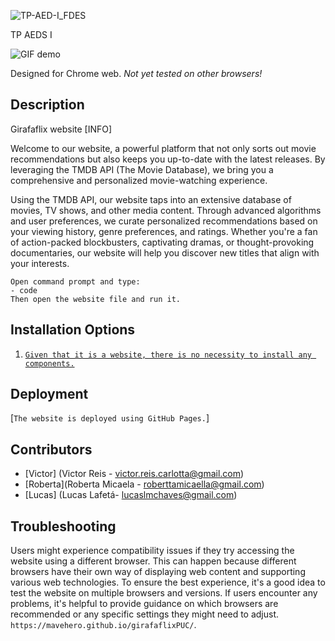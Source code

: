 ![TP-AED-I_FDES](https://cdn.discordapp.com/attachments/912077509850447922/1123678246605684807/sexting.gif)



TP AEDS I

![GIF demo](https://cdn.discordapp.com/attachments/912077509850447922/1123678261952663572/star.gif)

Designed for Chrome web. *Not yet tested on other browsers!*

**Description**
---
Girafaflix website [INFO]

Welcome to our website, a powerful platform that not only sorts out movie recommendations but also keeps you up-to-date with the latest releases. By leveraging the TMDB API (The Movie Database), we bring you a comprehensive and personalized movie-watching experience.

Using the TMDB API, our website taps into an extensive database of movies, TV shows, and other media content. Through advanced algorithms and user preferences, we curate personalized recommendations based on your viewing history, genre preferences, and ratings. Whether you're a fan of action-packed blockbusters, captivating dramas, or thought-provoking documentaries, our website will help you discover new titles that align with your interests.

```
Open command prompt and type:
- code
Then open the website file and run it.

```

**Installation Options**
---

1.  [`Given that it is a website, there is no necessity to install any components.`](https://mavehero.github.io/girafaflix/)
    


**Deployment**
---
[`The website is deployed using GitHub Pages.`]

**Contributors**
---
+ [Victor] (Victor Reis - victor.reis.carlotta@gmail.com)
+ [Roberta](Roberta Micaela - roberttamicaella@gmail.com) 
+ [Lucas] (Lucas Lafetá- lucaslmchaves@gmail.com)


**Troubleshooting**
---

Users might experience compatibility issues if they try accessing the website using a different browser. This can happen because different browsers have their own way of displaying web content and supporting various web technologies. To ensure the best experience, it's a good idea to test the website on multiple browsers and versions. If users encounter any problems, it's helpful to provide guidance on which browsers are recommended or any specific settings they might need to adjust. `https://mavehero.github.io/girafaflixPUC/`.


